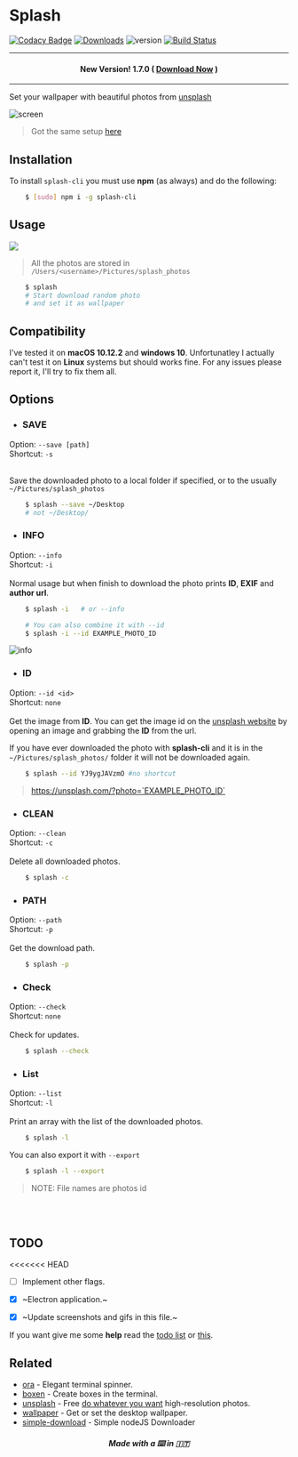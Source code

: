 # Splash

[![Codacy Badge](https://api.codacy.com/project/badge/Grade/df39aef5f5a14b62a8cf4701a7962c29)](https://www.codacy.com/app/fedevitale99/splash-cli?utm_source=github.com&utm_medium=referral&utm_content=Rawnly/splash-cli&utm_campaign=badger)
[![Downloads][downloads-image]][npm-url]
![version](https://img.shields.io/badge/version-1.4.0-brightgreen.svg)
[![Build Status](https://travis-ci.org/Rawnly/splash-cli.svg?branch=master)](https://travis-ci.org/Rawnly/splash-cli)

---
#### <p align="center"> New Version! 1.7.0 ( <a href="mailto:https://npmjs.org/packages/splash-cli">Download Now</a> ) </p>
---

Set your wallpaper with beautiful photos from [unsplash](http://unsplash.com)

![screen](https://cloud.githubusercontent.com/assets/16429579/21467810/3f37f348-c9fa-11e6-9c6a-82fa8364f5e6.png)
> Got the same setup [here](http://github.com/Rawnly/dot-files)



## Installation

To install `splash-cli` you must use **npm** (as always) and do the following:

```bash
	$ [sudo] npm i -g splash-cli
```


## Usage
![](https://cloud.githubusercontent.com/assets/11269635/21428079/7b24cc80-c858-11e6-8dc3-2e164d23804a.gif)
> All the photos are stored in `/Users/<username>/Pictures/splash_photos`

```bash
	$ splash
    # Start download random photo
    # and set it as wallpaper
```

## Compatibility
I've tested it on **macOS 10.12.2** and **windows 10**. Unfortunatley I actually can't test it on **Linux** systems but should works fine. For any issues please report it, I'll try to fix them all.

## Options
- <h3> SAVE </h3>
Option: `--save [path]` <br>
Shortcut: `-s` <br>
<br>

Save the downloaded photo to a local folder if specified, or to the usually `~/Pictures/splash_photos`
```bash
	$ splash --save ~/Desktop
	# not ~/Desktop/
```

- <h3>INFO</h3>
Option: `--info` <br>
Shortcut: `-i` <br>
<br>
Normal usage but when finish to download the photo prints **ID**, **EXIF** and **author url**.
```bash
	$ splash -i   # or --info

	# You can also combine it with --id
	$ splash -i --id EXAMPLE_PHOTO_ID
```
![info](https://cloud.githubusercontent.com/assets/16429579/21467813/7c7c4de4-c9fa-11e6-92db-adffb3e091a5.png)

- <h3> ID </h3>
Option: `--id <id>` <br>
Shortcut: `none` <br>
<br>
Get the image from **ID**. You can get the image id on the [unsplash website](https://unsplash.com) by opening an image and grabbing the **ID** from the url.

If you have ever downloaded the photo with **splash-cli** and it is in the `~/Pictures/splash_photos/` folder it will not be downloaded again.
```bash
	$ splash --id YJ9ygJAVzmO #no shortcut
```
> https://unsplash.com/?photo=`EXAMPLE_PHOTO_ID`

- <h3>CLEAN</h3>
Option: `--clean` <br>
Shortcut: `-c` <br>
<br>
Delete all downloaded photos.
```bash
	$ splash -c 		
```

- <h3>PATH</h3>
Option: `--path` <br>
Shortcut: `-p` <br>
<br>
Get the download path.
```bash
	$ splash -p 		
```

- <h3>Check</h3>
Option: `--check` <br>
Shortcut: `none` <br>
<br>
Check for updates.
```bash
	$ splash --check 		 
```

- <h3>List</h3>
Option: `--list` <br>
Shortcut: `-l` <br>
<br>
Print an array with the list of the downloaded photos.
```bash
	$ splash -l 		
```
You can also export it with `--export`
```bash
	$ splash -l --export
```
> NOTE: File names are photos id

<br>
<br>

## TODO
<<<<<<< HEAD
- [ ] Implement other flags.
- [x] ~Electron application.~
- [x] ~Update screenshots and gifs in this file.~


If you want give me some **help** read the [todo list](docs/todo.md) or [this](rawnly.github.io/splash-cli).

## Related
- [ora](https://github.com/sindresorhus/ora) - Elegant terminal spinner.
- [boxen](https://github.com/sindresorhus/boxen) - Create boxes in the terminal.
- [unsplash](https://unsplash.com/) - Free [do whatever you want](https://unsplash.com/license) high-resolution photos.
- [wallpaper](https://github.com/sindresorhus/wallpaper) - Get or set the desktop wallpaper.
- [simple-download](https://github.com/rawnly/simple-download) - Simple nodeJS Downloader

<h5 align="center">
Made with a  ⌨️   in 🇮🇹
</h5>


[npm-url]: https://npmjs.org/package/splash-cli
[downloads-image]: http://img.shields.io/npm/dm/splash-cli.svg
[npm-image]: http://img.shields.io/npm/v/splash-cli.svg
